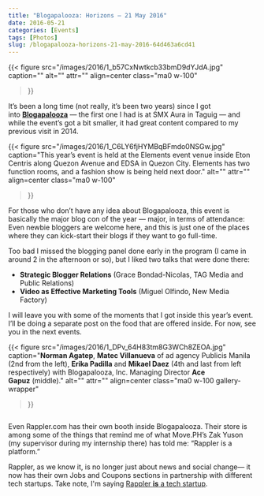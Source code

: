 ```yaml
---
title: "Blogapalooza: Horizons — 21 May 2016"
date: 2016-05-21
categories: [Events]
tags: [Photos]
slug: /blogapalooza-horizons-21-may-2016-64d463a6cd41
---
```


{{< figure
  src="/images/2016/1_b57CxNwtkcb33bmD9dYJdA.jpg"
  caption=""
  alt="" attr="" 
  align=center class="ma0 w-100"
>}}

It’s been a long time (not really, it’s been two years) since I got into [**Blogapalooza**](http://blogapalooza.ph/) — the first one I had is at SMX Aura in Taguig — and while the event’s got a bit smaller, it had great content compared to my previous visit in 2014.

{{< figure
  src="/images/2016/1_C6LY6fjHYMBqBFmdo0NSGw.jpg"
  caption="This year’s event is held at the Elements event venue inside Eton Centris along Quezon Avenue and EDSA in Quezon City. Elements has two function rooms, and a fashion show is being held next door."
  alt="" attr="" 
  align=center class="ma0 w-100"
>}}

For those who don’t have any idea about Blogapalooza, this event is basically the major blog con of the year — major, in terms of attendance: Even newbie bloggers are welcome here, and this is just one of the places where they can kick-start their blogs if they want to go full-time.

Too bad I missed the blogging panel done early in the program (I came in around 2 in the afternoon or so), but I liked two talks that were done there:

- **Strategic Blogger Relations** (Grace Bondad-Nicolas, TAG Media and Public Relations)
- **Video as Effective Marketing Tools** (Miguel Olfindo, New Media Factory)

I will leave you with some of the moments that I got inside this year’s event. I’ll be doing a separate post on the food that are offered inside. For now, see you in the next events.

{{< figure
  src="/images/2016/1_DPv_64H83tm8G3WCh8ZEOA.jpg"
  caption="**Norman Agatep**, **Matec Villanueva** of ad agency Publicis Manila (2nd from the left), **Erika Padilla** and **Mikael Daez** (4th and last from left respectively) with Blogapalooza, Inc. Managing Director **Ace Gapuz** (middle)."
  alt="" attr="" 
  align=center class="ma0 w-100 gallery-wrapper"
>}}

<figure class="gallery-wrapper">
  <div class="gallery">
    <div class="gallery-item">
		<img alt="" src="/images/2016/1_Y1cIRe1qtkKZJcer8jt4BQ.jpg" />
    </div>
    <div class="gallery-item">
		<img alt="" src="/images/2016/1_jvK9NOnl0zYdlXxRf82Deg.jpg" />
    </div>
  </div>
</figure>
    
Even Rappler.com has their own booth inside Blogapalooza. Their store is among some of the things that remind me of what Move.PH’s Zak Yuson (my supervisor during my internship there) has told me: “Rappler is a platform.”

Rappler, as we know it, is no longer just about news and social change— it now has their own Jobs and Coupons sections in partnership with different tech startups. Take note, I'm saying [Rappler **is** a tech startup](http://www.rappler.com/business/industries/133472-rappler-forbes-philippines-leading-startups).

<figure class="gallery-wrapper">
  <div class="gallery">
    <div class="gallery-item">
		<img alt="" src="/images/2016/1_vp5B3bcN-GzIBA2VS05S4w.jpg" />
    </div>
    <div class="gallery-item">
		<img alt="" src="/images/2016/1_biCKima2OopUHp8oNEIz8w.jpg" />
    </div>
  </div>
  <div class="gallery">
    <div class="gallery-item">
		<img alt="" src="/images/2016/1_L2YhP7UsRPRPxDlKLp5LuQ.jpg" />
    </div>
    <div class="gallery-item">
		<img alt="" src="/images/2016/1_1kgsPS-H2bC1m-pyJaD-Fg.jpg" />
    </div>
    <div class="gallery-item">
		<img alt="" src="/images/2016/1_3XLP0p4YVaz84JdJ4XslkA.jpg" />
    </div>
  </div>
  <div class="gallery">
    <div class="gallery-item">
		<img alt="" src="/images/2016/1_YTILaj5aCn1GMkR-j4WCzA.jpg" />
    </div>
	<div class="gallery-item">
		<img alt="" src="/images/2016/1_Nl_B7Snl4m0Ss8bJVugOjg.jpg" />
    </div>
  </div>
</figure>
